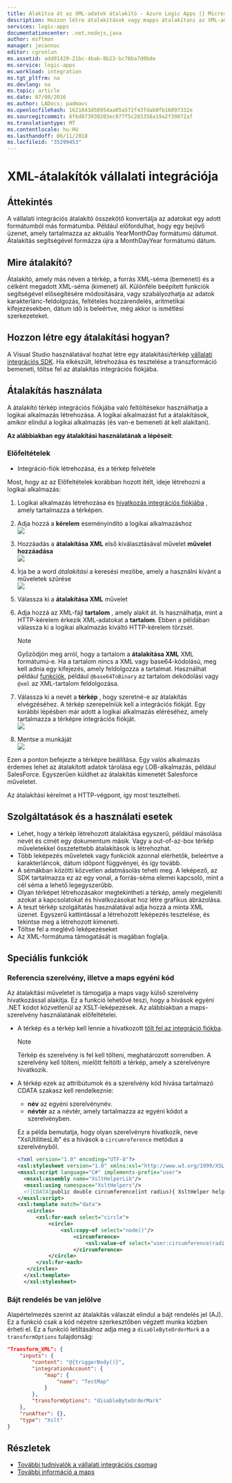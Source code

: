 ```yaml
---
title: Alakítsa át az XML-adatok átalakító - Azure Logic Apps |} Microsoft Docs
description: Hozzon létre átalakítások vagy mapps átalakítani az XML-adatok között a logic Apps alkalmazásokat a vállalati integrációs SDK használatával
services: logic-apps
documentationcenter: .net,nodejs,java
author: msftman
manager: jeconnoc
editor: cgronlun
ms.assetid: add01429-21bc-4bab-8b23-bc76ba7d0bde
ms.service: logic-apps
ms.workload: integration
ms.tgt_pltfrm: na
ms.devlang: na
ms.topic: article
ms.date: 07/08/2016
ms.author: LADocs; padmavc
ms.openlocfilehash: 1621843d58954aa05a572f43fdab0fb16097332e
ms.sourcegitcommit: 6f6d073930203ec977f5c283358a19a2f39872af
ms.translationtype: MT
ms.contentlocale: hu-HU
ms.lasthandoff: 06/11/2018
ms.locfileid: "35299453"
---
```

# <a name="enterprise-integration-with-xml-transforms"></a>XML-átalakítók vállalati integrációja
## <a name="overview"></a>Áttekintés
A vállalati integrációs átalakító összekötő konvertálja az adatokat egy adott formátumból más formátumba. Például előfordulhat, hogy egy bejövő üzenet, amely tartalmazza az aktuális YearMonthDay formátumú dátumot. Átalakítás segítségével formázza újra a MonthDayYear formátumú dátum.

## <a name="what-does-a-transform-do"></a>Mire átalakító?
Átalakító, amely más néven a térkép, a forrás XML-séma (bemeneti) és a célként megadott XML-séma (kimenet) áll. Különféle beépített funkciók segítségével elősegítésére módosítására, vagy szabályozhatja az adatok karakterlánc-feldolgozás, feltételes hozzárendelés, aritmetikai kifejezésekben, dátum idő is beleértve, még akkor is ismétlési szerkezeteket.

## <a name="how-to-create-a-transform"></a>Hozzon létre egy átalakítási hogyan?
A Visual Studio használatával hozhat létre egy átalakítási/térkép [vállalati integrációs SDK](https://aka.ms/vsmapsandschemas). Ha elkészült, létrehozása és tesztelése a transzformáció bemeneti, töltse fel az átalakítás integrációs fiókjába. 

## <a name="how-to-use-a-transform"></a>Átalakítás használata
A átalakító térkép integrációs fiókjába való feltöltésekor használhatja a logikai alkalmazás létrehozása. A logikai alkalmazást fut a átalakítások, amikor elindul a logikai alkalmazás (és van-e bemeneti át kell alakítani).

**Az alábbiakban egy átalakítási használatának a lépéseit**:

### <a name="prerequisites"></a>Előfeltételek

* Integráció-fiók létrehozása, és a térkép felvétele  

Most, hogy az az Előfeltételek korábban hozott ítélt, ideje létrehozni a logikai alkalmazás:  

1. Logikai alkalmazás létrehozása és [hivatkozás integrációs fiókjába](../logic-apps/logic-apps-enterprise-integration-accounts.md "integrációs fiók csatolása logikai alkalmazás további") , amely tartalmazza a térképen.
2. Adja hozzá a **kérelem** eseményindító a logikai alkalmazáshoz  
   ![](./media/logic-apps-enterprise-integration-transforms/transform-1.png)    
3. Hozzáadás a **átalakítása XML** első kiválasztásával művelet **művelet hozzáadása**   
   ![](./media/logic-apps-enterprise-integration-transforms/transform-2.png)   
4. Írja be a word *átalakítási* a keresési mezőbe, amely a használni kívánt a műveletek szűrése  
   ![](./media/logic-apps-enterprise-integration-transforms/transform-3.png)  
5. Válassza ki a **átalakítása XML** művelet   
6. Adja hozzá az XML-fájl **tartalom** , amely alakít át. Is használhatja, mint a HTTP-kérelem érkezik XML-adatokat a **tartalom**. Ebben a példában válassza ki a logikai alkalmazás kiváltó HTTP-kérelem törzsét.

   > [!NOTE]
   > Győződjön meg arról, hogy a tartalom a **átalakítása XML** XML formátumú-e. Ha a tartalom nincs a XML vagy base64-kódolású, meg kell adnia egy kifejezés, amely feldolgozza a tartalmat. Használhat például [funkciók](logic-apps-workflow-definition-language.md#functions), például ```@base64ToBinary``` az tartalom dekódolási vagy ```@xml``` az XML-tartalom feldolgozása.
 

7. Válassza ki a nevét a **térkép** , hogy szeretné-e az átalakítás elvégzéséhez. A térkép szerepelniük kell a integrációs fiókját. Egy korábbi lépésben már adott a logikai alkalmazás eléréséhez, amely tartalmazza a térképre integrációs fiókját.      
   ![](./media/logic-apps-enterprise-integration-transforms/transform-4.png) 
8. Mentse a munkáját  
    ![](./media/logic-apps-enterprise-integration-transforms/transform-5.png) 

Ezen a ponton befejezte a térképre beállítása. Egy valós alkalmazás érdemes lehet az átalakított adatok tárolása egy LOB-alkalmazás, például SalesForce. Egyszerűen küldhet az átalakítás kimenetét Salesforce műveletet. 

Az átalakítási kérelmet a HTTP-végpont, így most tesztelheti.  


## <a name="features-and-use-cases"></a>Szolgáltatások és a használati esetek
* Lehet, hogy a térkép létrehozott átalakítása egyszerű, például másolása nevét és címét egy dokumentum másik. Vagy a out-of-az-box térkép műveletekkel összetettebb átalakítások is létrehozhat.  
* Több leképezés műveletek vagy funkciók azonnal elérhetők, beleértve a karakterláncok, dátum időpont függvényei, és így tovább.  
* A sémákban közötti közvetlen adatmásolás teheti meg. A leképező, az SDK tartalmazza ez az egy vonal, a forrás-séma elemei kapcsoló, mint a cél séma a lehető legegyszerűbb.  
* Olyan térképet létrehozásakor megtekintheti a térkép, amely megjeleníti azokat a kapcsolatokat és hivatkozásokat hoz létre grafikus ábrázolása.
* A teszt térkép szolgáltatás használatával adja hozzá a minta XML üzenet. Egyszerű kattintással a létrehozott leképezés tesztelése, és tekintse meg a létrehozott kimeneti.  
* Töltse fel a meglévő leképezéseket  
* Az XML-formátuma támogatását is magában foglalja.

## <a name="advanced-features"></a>Speciális funkciók

### <a name="reference-assembly-or-custom-code-from-maps"></a>Referencia szerelvény, illetve a maps egyéni kód 
Az átalakítási műveletet is támogatja a maps vagy külső szerelvény hivatkozással alakítja. Ez a funkció lehetővé teszi, hogy a hívások egyéni .NET kódot közvetlenül az XSLT-leképezések. Az alábbiakban a maps-szerelvény használatának előfeltételei.

* A térkép és a térkép kell lennie a hivatkozott [tölt fel az integráció fiókba](./logic-apps-enterprise-integration-maps.md). 

  > [!NOTE]
  > Térkép és szerelvény is fel kell tölteni, meghatározott sorrendben. A szerelvény kell tölteni, mielőtt feltölti a térkép, amely a szerelvényre hivatkozik.

* A térkép ezek az attribútumok és a szerelvény kód hívása tartalmazó CDATA szakasz kell rendelkeznie:

    * **név** az egyéni szerelvénynév.
    * **névtér** az a névtér, amely tartalmazza az egyéni kódot a szerelvényben.

  Ez a példa bemutatja, hogy olyan szerelvényre hivatkozik, neve "XslUtilitiesLib" és a hívások a `circumreference` metódus a szerelvényből.

  ````xml
  <?xml version="1.0" encoding="UTF-8"?>
  <xsl:stylesheet version="1.0" xmlns:xsl="http://www.w3.org/1999/XSL/Transform" xmlns:msxsl="urn:schemas-microsoft-com:xslt" xmlns:user="urn:my-scripts">
  <msxsl:script language="C#" implements-prefix="user">
    <msxsl:assembly name="XsltHelperLib"/>
    <msxsl:using namespace="XsltHelpers"/>
    <![CDATA[public double circumference(int radius){ XsltHelper helper = new XsltHelper(); return helper.circumference(radius); }]]>
  </msxsl:script>
  <xsl:template match="data">
     <circles>
        <xsl:for-each select="circle">
            <circle>
                <xsl:copy-of select="node()"/>
                    <circumference>
                        <xsl:value-of select="user:circumference(radius)"/>
                    </circumference>
            </circle>
        </xsl:for-each>
     </circles>
    </xsl:template>
    </xsl:stylesheet>
  ````


### <a name="byte-order-mark"></a>Bájt rendelés be van jelölve
Alapértelmezés szerint az átalakítás válaszát elindul a bájt rendelés jel (AJ). Ez a funkció csak a kód nézetre szerkesztőben végzett munka közben érheti el. Ez a funkció letiltásához adja meg a `disableByteOrderMark` a a `transformOptions` tulajdonság:

````json
"Transform_XML": {
    "inputs": {
        "content": "@{triggerBody()}",
        "integrationAccount": {
            "map": {
                "name": "TestMap"
            }
        },
        "transformOptions": "disableByteOrderMark"
    },
    "runAfter": {},
    "type": "Xslt"
}
````





## <a name="learn-more"></a>Részletek
* [További tudnivalók a vállalati integrációs csomag](../logic-apps/logic-apps-enterprise-integration-overview.md "további információ a vállalati integrációs csomag")  
* [További információ a maps](../logic-apps/logic-apps-enterprise-integration-maps.md "vállalati integrációs maps ismertetése")  

